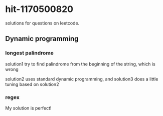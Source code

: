 # hit-1170500820
solutions for questions on leetcode.

## Dynamic programming

### longest palindrome

solution1 try to find palindrome from the beginning of the string, which is wrong

solution2 uses standard dynamic programming, and solution3 does a little tuning based on solution2



### regex

My solution is perfect!